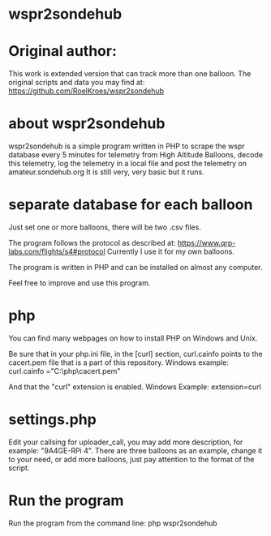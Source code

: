 # wspr2sondehub

# Original author:
This work is extended version that can track more than one balloon. The original scripts and data
you may find at:
https://github.com/RoelKroes/wspr2sondehub

# about wspr2sondehub
wspr2sondehub is a simple program written in PHP to scrape the wspr database every 5 minutes for telemetry from High Altitude Balloons, decode this telemetry, log the telemetry in a local file and post the telemetry on amateur.sondehub.org
It is still very, very basic but it runs.

# separate database for each balloon
Just set one or more balloons, there will be two .csv files.


The program follows the protocol as described at: https://www.qrp-labs.com/flights/s4#protocol
Currently I use it for my own balloons. 

The program is written in PHP and can be installed on almost any computer.

Feel free to improve and use this program.

# php
You can find many webpages on how to install PHP on Windows and Unix.

Be sure that in your php.ini file, in the [curl] section, curl.cainfo points to the cacert.pem file that is a part of this repository.
Windows example:
curl.cainfo ="C:\php\cacert.pem" 

And that the "curl" extension is enabled.
Windows Example:
extension=curl

# settings.php
Edit your callsing for uploader_call, you may add more description, for example: "9A4GE-RPi 4".
There are three balloons as an example, change it to your need, or add more balloons, just pay attention
to the format of the script. 


# Run the program
Run the program from the command line:
php wspr2sondehub
